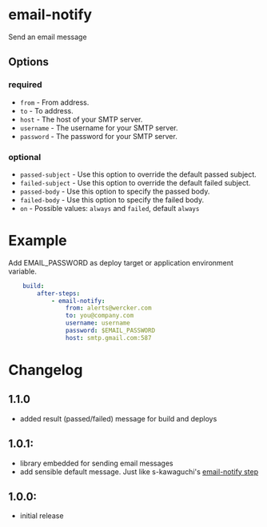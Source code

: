 # email-notify

Send an email message

## Options

### required

* `from` - From address.
* `to` - To address.
* `host` - The host of your SMTP server.
* `username` - The username for your SMTP server.
* `password` - The password for your SMTP server.

### optional

* `passed-subject` - Use this option to override the default passed subject.
* `failed-subject` -  Use this option to override the default failed subject.
* `passed-body` - Use this option to specify the passed body.
* `failed-body` -  Use this option to specify the failed body.
* `on` - Possible values: `always` and `failed`, default `always`


# Example

Add EMAIL_PASSWORD as deploy target or application environment variable.

``` yaml
    build:
        after-steps:
            - email-notify:
                from: alerts@wercker.com
                to: you@company.com
                username: username
                password: $EMAIL_PASSWORD
                host: smtp.gmail.com:587
```

# Changelog
## 1.1.0
- added result (passed/failed) message for build and deploys

## 1.0.1:
- library embedded for sending email messages
- add sensible default message. Just like s-kawaguchi's [email-notify step](https://github.com/s-kawaguchi/wercker-step-email-notify)

## 1.0.0:
- initial release
